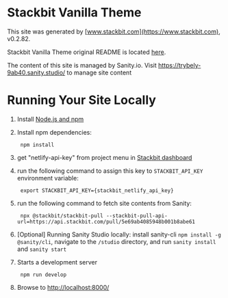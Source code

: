 # Stackbit Vanilla Theme

This site was generated by [www.stackbit.com](https://www.stackbit.com), v0.2.82.

Stackbit Vanilla Theme original README is located [here](./README.theme.md).

The content of this site is managed by Sanity.io. Visit https://trybely-9ab40.sanity.studio/ to manage site content

# Running Your Site Locally

1. Install [Node.js and npm](https://nodejs.org/en/)

1. Install npm dependencies:

        npm install

1. get "netlify-api-key" from project menu in [Stackbit dashboard](https://app.stackbit.com/dashboard)

1. run the following command to assign this key to `STACKBIT_API_KEY` environment variable:

        export STACKBIT_API_KEY={stackbit_netlify_api_key}

1. run the following command to fetch site contents from Sanity:

        npx @stackbit/stackbit-pull --stackbit-pull-api-url=https://api.stackbit.com/pull/5e69ab4085948b001b8abe61

1. [Optional] Running Sanity Studio locally: install sanity-cli `npm install -g @sanity/cli`, navigate to the `/studio` directory, and run `sanity install` and `sanity start`

1. Starts a development server

        npm run develop

1. Browse to [http://localhost:8000/](http://localhost:8000/)
